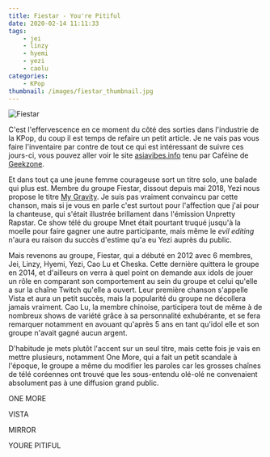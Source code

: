 ```yaml
---
title: Fiestar - You're Pitiful
date: 2020-02-14 11:11:33
tags:
    - jei
    - linzy
    - hyemi
    - yezi
    - caolu
categories:
    - KPop
thumbnail: /images/fiestar_thumbnail.jpg
---
```

![Fiestar](/images/fiestar_thumbnail.jpg)

C'est l'effervescence en ce moment du côté des sorties dans l'industrie de la KPop, du coup il est temps de refaire un petit article. Je ne vais pas vous faire l'inventaire par contre de tout ce qui est intéressant de suivre ces jours-ci, vous pouvez aller voir le site [asiavibes.info](https://asiavibes.info) tenu par Caféine de [Geekzone](https://geekzone.fr).

Et dans tout ça une jeune femme courageuse sort un titre solo, une balade qui plus est. Membre du groupe Fiestar, dissout depuis mai 2018, Yezi nous propose le titre [My Gravity](https://www.youtube.com/watch?v=q8Ur8gjcwDk). Je suis pas vraiment convaincu par cette chanson, mais si je vous en parle c'est surtout pour l'affection que j'ai pour la chanteuse, qui s'était illustrée brillament dans l'émission Unpretty Rapstar. Ce show télé du groupe Mnet était pourtant truqué jusqu'à la moelle pour faire gagner une autre participante, mais même le *evil editing* n'aura eu raison du succès d'estime qu'a eu Yezi auprès du public.

Mais revenons au groupe, Fiestar, qui a débuté en 2012 avec 6 membres, Jei, Linzy, Hyemi, Yezi, Cao Lu et Cheska. Cette dernière quittera le groupe en 2014, et d'ailleurs on verra à quel point on demande aux idols de jouer un rôle en comparant son comportement au sein du groupe et celui qu'elle a sur la chaîne Twitch qu'elle a ouvert. Leur première chanson s'appelle Vista et aura un petit succès, mais la popularité du groupe ne décollera jamais vraiment. Cao Lu, la membre chinoise, participera tout de même à de nombreux shows de variété grâce à sa personnalité exhubérante, et se fera remarquer notamment en avouant qu'après 5 ans en tant qu'idol elle et son groupe n'avait gagné aucun argent.

D'habitude je mets plutôt l'accent sur un seul titre, mais cette fois je vais en mettre plusieurs, notamment One More, qui a fait un petit scandale à l'époque, le groupe a même du modifier les paroles car les grosses chaînes de télé coréennes ont trouvé que les sous-entendu olé-olé ne convenaient absolument pas à une diffusion grand public.  

ONE MORE

VISTA

MIRROR

YOURE PITIFUL
